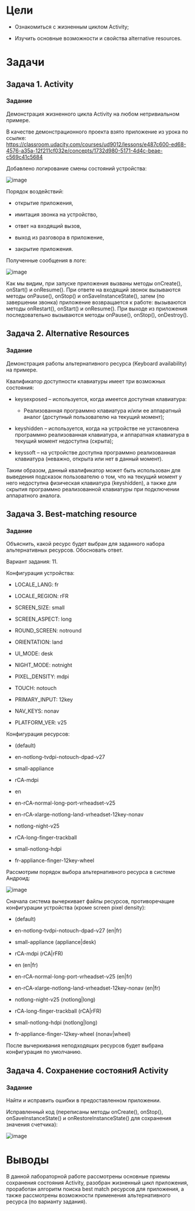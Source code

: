 Цели
====

-   Ознакомиться с жизненным циклом Activity;

-   Изучить основные возможности и свойства alternative resources.

Задачи
======

Задача 1. Activity
------------------

### Задание

Демонстрация жизненного цикла Activity на любом нетривиальном примере.

В качестве демонстрационного проекта взято приложение из урока по
ссылке:
<https://classroom.udacity.com/courses/ud9012/lessons/e487c600-ed68-4576-a35a-12f211cf032e/concepts/1732d980-5171-4d4c-beae-c569c41c5684>

Добавлено логирование смены состояний устройства:

![image](https://user-images.githubusercontent.com/43096732/113398955-17527200-93a8-11eb-89e0-2cc294b984ab.png)

Порядок воздействий:

-   открытие приложения,

-   имитация звонка на устройство,

-   ответ на входящий вызов,

-   выход из разговора в приложение,

-   закрытие приложения.

Полученные сообщения в логе:

![image](https://user-images.githubusercontent.com/43096732/113398975-1e798000-93a8-11eb-835a-89e399884eba.png)

Как мы видим, при запуске приложения вызваны методы onCreate(),
onStart() и onResume(). При ответе на входящий звонок вызываются методы
onPause(), onStop() и onSaveInstanceState(), затем (по завершении
звонка) приложение возвращается к работе: вызываются методы onRestart(),
onStart() и onResume(). При выходе из приложения последовательно
вызываются методы onPause(), onStop(), onDestroy().

Задача 2. Alternative Resources
-------------------------------

### Задание

Демонстрация работы альтернативного ресурса (Keyboard availability) на
примере.

Квалификатор доступности клавиатуры имеет три возможных состояния:

-   keysexposed – используется, когда имеется доступная клавиатура:

    -   Реализованная программно клавиатура и/или ее аппаратный аналог
        (доступный пользователю на текущий момент);

-   keyshidden – используется, когда на устройстве не установлена
    программно реализованная клавиатура, и аппаратная клавиатура в
    текущий момент недоступна (скрыта);

-   keyssoft – на устройстве доступна программно реализованная
    клавиатура (неважно, открыта или нет в данный момент).

Таким образом, данный квалификатор может быть использован для выведения
подсказок пользователю о том, что на текущий момент у него недоступна
физическая клавиатура (keyshidden), а также для скрытия программно
реализованной клавиатуры при подключении аппаратного аналога.

Задача 3. Best-matching resource
--------------------------------

### Задание

Объяснить, какой ресурс будет выбран для заданного набора альтернативных
ресурсов. Обосновать ответ.

Вариант задания: 11.

Конфигурация устройства:

-   LOCALE\_LANG: fr

-   LOCALE\_REGION: rFR

-   SCREEN\_SIZE: small

-   SCREEN\_ASPECT: long

-   ROUND\_SCREEN: notround

-   ORIENTATION: land

-   UI\_MODE: desk

-   NIGHT\_MODE: notnight

-   PIXEL\_DENSITY: mdpi

-   TOUCH: notouch

-   PRIMARY\_INPUT: 12key

-   NAV\_KEYS: nonav

-   PLATFORM\_VER: v25

Конфигурация ресурсов:

-   (default)

-   en-notlong-tvdpi-notouch-dpad-v27

-   small-appliance

-   rCA-mdpi

-   en

-   en-rCA-normal-long-port-vrheadset-v25

-   en-rCA-xlarge-notlong-land-vrheadset-12key-nonav

-   notlong-night-v25

-   rCA-long-finger-trackball

-   small-notlong-hdpi

-   fr-appliance-finger-12key-wheel

Рассмотрим порядок выбора альтернативного ресурса в системе Андроид:

![image](https://user-images.githubusercontent.com/43096732/113399004-2802e800-93a8-11eb-8ca7-235c542ba1ab.png)

Сначала система вычеркивает файлы ресурсов, противоречащие конфигурации
устройства (кроме screen pixel density):

-   (default)

-   en-notlong-tvdpi-notouch-dpad-v27 (en|fr)

-   small-appliance (appliance|desk)

-   rCA-mdpi (rCA|rFR)

-   en (en|fr)

-   en-rCA-normal-long-port-vrheadset-v25 (en|fr)

-   en-rCA-xlarge-notlong-land-vrheadset-12key-nonav (en|fr)

-   notlong-night-v25 (notlong|long)

-   rCA-long-finger-trackball (rCA|rFR)

-   small-notlong-hdpi (notlong|long)

-   fr-appliance-finger-12key-wheel (nonav|wheel)

После вычеркивания неподходящих ресурсов будет выбрана конфигурация по
умолчанию.

Задача 4. Сохранение состояниЯ Activity
---------------------------------------

### Задание

Найти и исправить ошибки в предоставленном приложении.

Исправленный код (переписаны методы onCreate(), onStop(),
onSaveInstanceState() и onRestoreInstanceState() для сохранения значения
счетчика):

![image](https://user-images.githubusercontent.com/43096732/113399019-2fc28c80-93a8-11eb-9f4f-d5648c37e55a.png)

Выводы
======

В данной лабораторной работе рассмотрены основные приемы сохранения
состояния Activity, разобран жизненный цикл приложения, проработан
алгоритм поиска best match ресурсов для приложения, а также рассмотрены
возможности применения альтернативного ресурса (по варианту задания).
